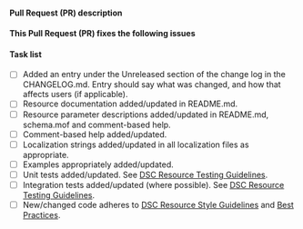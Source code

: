 <!--
    Thanks for submitting a Pull Request (PR) to this project.
    Your contribution to this project is greatly appreciated!

    Please prefix the PR title with the resource name, e.g. 'ResourceName: My
    short description'. If this is a breaking change, then also prefix the PR
    title with 'BREAKING CHANGE:', e.g. 'BREAKING CHANGE: ResourceName: My
    short description'.

    You may remove this comment block, and the other comment blocks, but please
    keep the headers and the task list.
-->
#### Pull Request (PR) description
<!--
    Replace this comment block with a description of your PR.
-->

#### This Pull Request (PR) fixes the following issues
<!--
    If this PR does not fix an open issue, replace this comment block with
    None. If this PR resolves one or more open issues, replace this comment
    block with a list the issues using a GitHub closing keyword, e.g.:
    - Fixes #123
    - Fixes #124
-->

#### Task list
<!--
    To aid community reviewers in reviewing and merging your PR, please take
    the time to run through the below checklist and make sure your PR has
    everything updated as required.

    Change to [x] for each task in the task list that applies to your PR.
    For those task that don't apply to you PR, leave those as is.
-->
- [ ] Added an entry under the Unreleased section of the change log in the
      CHANGELOG.md. Entry should say what was changed, and how that affects
      users (if applicable).
- [ ] Resource documentation added/updated in README.md.
- [ ] Resource parameter descriptions added/updated in README.md, schema.mof
      and comment-based help.
- [ ] Comment-based help added/updated.
- [ ] Localization strings added/updated in all localization files as
      appropriate.
- [ ] Examples appropriately added/updated.
- [ ] Unit tests added/updated. See
      [DSC Resource Testing Guidelines](https://github.com/PowerShell/DscResources/blob/master/TestsGuidelines.md).
- [ ] Integration tests added/updated (where possible). See
      [DSC Resource Testing Guidelines](https://github.com/PowerShell/DscResources/blob/master/TestsGuidelines.md).
- [ ] New/changed code adheres to
      [DSC Resource Style Guidelines](https://github.com/PowerShell/DscResources/blob/master/StyleGuidelines.md)
      and
      [Best Practices](https://github.com/PowerShell/DscResources/blob/master/BestPractices.md).
